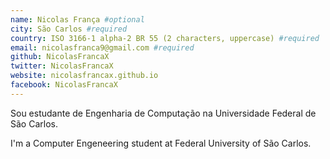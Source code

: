 ```yaml
---
name: Nicolas França #optional
city: São Carlos #required
country: ISO 3166-1 alpha-2 BR 55 (2 characters, uppercase) #required
email: nicolasfranca9@gmail.com #required
github: NicolasFrancaX
twitter: NicolasFrancaX
website: nicolasfrancax.github.io
facebook: NicolasFrancaX
---
```


Sou estudante de Engenharia de Computação na Universidade Federal de São Carlos. 

I'm a Computer Engeneering student at Federal University of São Carlos.
